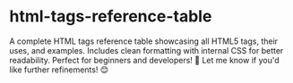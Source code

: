 # html-tags-reference-table
A complete HTML tags reference table showcasing all HTML5 tags, their uses, and examples. Includes clean formatting with internal CSS for better readability. Perfect for beginners and developers! 🚀  Let me know if you'd like further refinements! 😊
